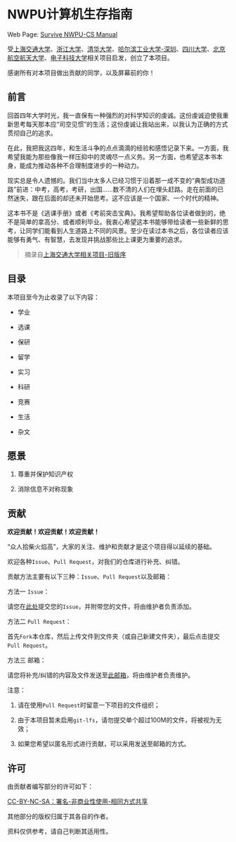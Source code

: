 <!--
 * @Date: 2022-08-09 11:05:01
 * @LastEditors: Juan Jiang
 * @LastEditTime: 2022-08-12 09:15:46
 * @FilePath: \SurviveNWPU-CSManual\README.md
-->
# NWPU计算机生存指南

Web Page: [Survive NWPU-CS Manual](https://npu-cs.github.io/SurviveNWPU-CSManual)

受[上海交通大学](https://github.com/SurviveSJTU/SurviveSJTUManual)、[浙江大学](https://github.com/QSCTech/zju-icicles)、[清华大学](https://github.com/PKUanonym/REKCARC-TSC-UHT)、[哈尔滨工业大学-深圳](https://github.com/hewei2001/HITSZ-OpenCS)、[四川大学](https://github.com/SCU-CS-Runner/SurviveSCUManual)、[北京航空航天大学](https://github.com/TheBloodthirster/BUAA_Course_Sharing)、[电子科技大学](https://github.com/Xovee/uestc-course)相关项目启发，创立了本项目。

感谢所有对本项目做出贡献的同学，以及屏幕前的你！

## 前言

回首四年大学时光，我一直保有一种强烈的对科学知识的虔诚。这份虔诚迫使我重新思考每天那本应“司空见惯”的生活；这份虔诚让我站出来，以我认为正确的方式贯彻自己的追求。

在此，我把我这四年，和生活斗争的点点滴滴的经验和感悟记录下来。一方面，我希望我能为那些像我一样压抑中的灵魂尽一点义务。另一方面，也希望这本书本身，能成为推动各种不合理制度进步的一种动力。

现实总是令人遗憾的。我们当中太多人已经习惯于沿着那一成不变的“典型成功道路”前进：中考，高考，考研，出国......数不清的人们在埋头赶路。走在前面的已然迷失，跟在后面的却还未开始思考。这不应该是一个国家、一个时代的精神。

这本书不是《逃课手册》或者《考前突击宝典》。我希望帮助各位读者做到的，绝不是简单的拿高分、或者顺利毕业。我衷心希望这本书能够带给读者一些新鲜的思考，让同学们能看到人生道路上不同的风景。至少在读过本书之后，各位读者应该能够有勇气、有智慧，去发现并挑战那些比上课更为重要的追求。

> 摘录自[上海交通大学相关项目-旧版序](https://github.com/SurviveSJTU/SurviveSJTUManual)

## 目录

本项目至今为止收录了以下内容：

* 学业

* 选课

* 保研

* 留学

* 实习

* 科研

* 竞赛

* 生活

* 杂文

## 愿景

1. 尊重并保护知识产权

2. 消除信息不对称现象

## 贡献

**欢迎贡献！欢迎贡献！欢迎贡献！**

“众人拾柴火焰高”，大家的关注、维护和贡献才是这个项目得以延续的基础。

欢迎各种`Issue`、`Pull Request`，对我们的仓库进行补充、纠错。

贡献方法主要有以下三种：`Issue`、`Pull Request`以及邮箱：

方法一 `Issue`：

请您在[此处](https://github.com/npu-cs/SurviveNWPU-CSManual/issues/new)提交您的`Issue`，并附带您的文件，将由维护者负责添加。

方法二 `Pull Request`：

首先`Fork`本仓库，然后上传文件到文件夹（或自己新建文件夹），最后点击提交`Pull Request`。

方法三 邮箱：

请您将补充/纠错的内容及文件发送至[此邮箱](mailto:1985871043@qq.com)，将由维护者负责维护。

注意：

1. 请在使用`Pull Request`时留意一下项目的文件组织；

2. 由于本项目暂未启用`git-lfs`，请勿提交单个超过100M的文件，将被视为无效；

3. 如果您希望以匿名形式进行贡献，可以采用发送至邮箱的方式。

## 许可

由贡献者编写部分的许可如下：

[CC-BY-NC-SA：署名-非商业性使用-相同方式共享](https://creativecommons.org/licenses/by-nc-sa/4.0/deed.zh)

其他部分的版权归属于其各自的作者。

资料仅供参考，请自己判断其适用性。
